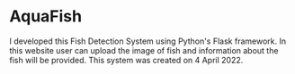 # AquaFish
I developed this Fish Detection System using Python's Flask framework. In this website user can upload the image of fish and information about the fish will be provided. This system was created on 4 April 2022.
